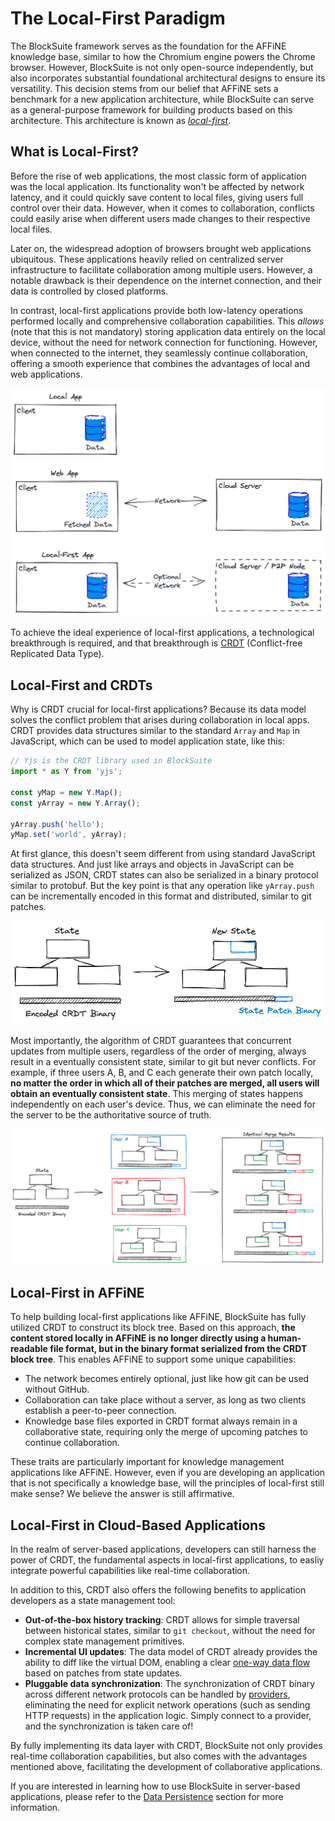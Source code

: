 # The Local-First Paradigm

The BlockSuite framework serves as the foundation for the AFFiNE knowledge base, similar to how the Chromium engine powers the Chrome browser. However, BlockSuite is not only open-source independently, but also incorporates substantial foundational architectural designs to ensure its versatility. This decision stems from our belief that AFFiNE sets a benchmark for a new application architecture, while BlockSuite can serve as a general-purpose framework for building products based on this architecture. This architecture is known as _[local-first](https://www.inkandswitch.com/local-first/)_.

## What is Local-First?

Before the rise of web applications, the most classic form of application was the local application. Its functionality won't be affected by network latency, and it could quickly save content to local files, giving users full control over their data. However, when it comes to collaboration, conflicts could easily arise when different users made changes to their respective local files.

Later on, the widespread adoption of browsers brought web applications ubiquitous. These applications heavily relied on centralized server infrastructure to facilitate collaboration among multiple users. However, a notable drawback is their dependence on the internet connection, and their data is controlled by closed platforms.

In contrast, local-first applications provide both low-latency operations performed locally and comprehensive collaboration capabilities. This _allows_ (note that this is not mandatory) storing application data entirely on the local device, without the need for network connection for functioning. However, when connected to the internet, they seamlessly continue collaboration, offering a smooth experience that combines the advantages of local and web applications.

![local-first-comparison](./images/local-first-comparison.png)

To achieve the ideal experience of local-first applications, a technological breakthrough is required, and that breakthrough is [CRDT](https://en.wikipedia.org/wiki/Conflict-free_replicated_data_type) (Conflict-free Replicated Data Type).

## Local-First and CRDTs

Why is CRDT crucial for local-first applications? Because its data model solves the conflict problem that arises during collaboration in local apps. CRDT provides data structures similar to the standard `Array` and `Map` in JavaScript, which can be used to model application state, like this:

```ts
// Yjs is the CRDT library used in BlockSuite
import * as Y from 'yjs';

const yMap = new Y.Map();
const yArray = new Y.Array();

yArray.push('hello');
yMap.set('world', yArray);
```

At first glance, this doesn't seem different from using standard JavaScript data structures. And just like arrays and objects in JavaScript can be serialized as JSON, CRDT states can also be serialized in a binary protocol similar to protobuf. But the key point is that any operation like `yArray.push` can be incrementally encoded in this format and distributed, similar to git patches.

![crdt-intro-1](./images/crdt-intro-1.png)

Most importantly, the algorithm of CRDT guarantees that concurrent updates from multiple users, regardless of the order of merging, always result in a eventually consistent state, similar to git but never conflicts. For example, if three users A, B, and C each generate their own patch locally, **no matter the order in which all of their patches are merged, all users will obtain an eventually consistent state**. This merging of states happens independently on each user's device. Thus, we can eliminate the need for the server to be the authoritative source of truth.

![crdt-intro-2](./images/crdt-intro-2.png)

## Local-First in AFFiNE

To help building local-first applications like AFFiNE, BlockSuite has fully utilized CRDT to construct its block tree. Based on this approach, **the content stored locally in AFFiNE is no longer directly using a human-readable file format, but in the binary format serialized from the CRDT block tree**. This enables AFFiNE to support some unique capabilities:

- The network becomes entirely optional, just like how git can be used without GitHub.
- Collaboration can take place without a server, as long as two clients establish a peer-to-peer connection.
- Knowledge base files exported in CRDT format always remain in a collaborative state, requiring only the merge of upcoming patches to continue collaboration.

These traits are particularly important for knowledge management applications like AFFiNE. However, even if you are developing an application that is not specifically a knowledge base, will the principles of local-first still make sense? We believe the answer is still affirmative.

## Local-First in Cloud-Based Applications

In the realm of server-based applications, developers can still harness the power of CRDT, the fundamental aspects in local-first applications, to easliy integrate powerful capabilities like real-time collaboration.

In addition to this, CRDT also offers the following benefits to application developers as a state management tool:

- **Out-of-the-box history tracking**: CRDT allows for simple traversal between historical states, similar to `git checkout`, without the need for complex state management primitives.
- **Incremental UI updates**: The data model of CRDT already provides the ability to diff like the virtual DOM, enabling a clear [one-way data flow](./unidirectional-data-flow) based on patches from state updates.
- **Pluggable data synchronization**: The synchronization of CRDT binary across different network protocols can be handled by [providers](./data-persistence#provider-based-persistence), eliminating the need for explicit network operations (such as sending HTTP requests) in the application logic. Simply connect to a provider, and the synchronization is taken care of!

By fully implementing its data layer with CRDT, BlockSuite not only provides real-time collaboration capabilities, but also comes with the advantages mentioned above, facilitating the development of collaborative applications.

If you are interested in learning how to use BlockSuite in server-based applications, please refer to the [Data Persistence](./data-persistence) section for more information.
